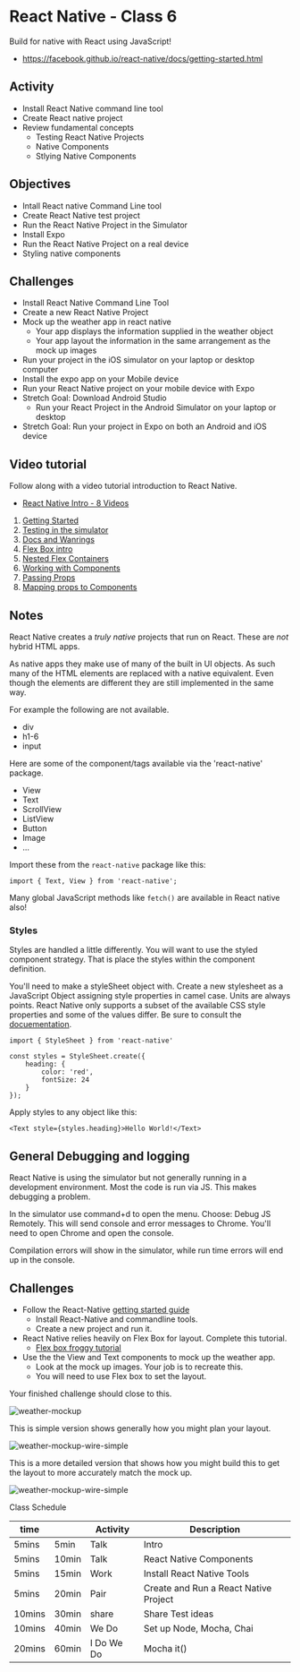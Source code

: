 # React Native - Class 6

Build for native with React using JavaScript!

- https://facebook.github.io/react-native/docs/getting-started.html

## Activity 

- Install React Native command line tool
- Create React native project
- Review fundamental concepts
  - Testing React Native Projects 
  - Native Components
  - Stlying Native Components

## Objectives  

- Intall React native Command Line tool
- Create React Native test project
- Run the React Native Project in the Simulator
- Install Expo 
- Run the React Native Project on a real device
- Styling native components

## Challenges 

- Install React Native Command Line Tool
- Create a new React Native Project
- Mock up the weather app in react native
  - Your app displays the information supplied in the weather object
  - Your app layout the information in the same arrangement as the mock up images
- Run your project in the iOS simulator on your laptop or desktop computer
- Install the expo app on your Mobile device
- Run your React Native project on your mobile device with Expo
- Stretch Goal: Download Android Studio
  - Run your React Project in the Android Simulator on your laptop or desktop
- Stretch Goal: Run your project in Expo on both an Android and iOS device

## Video tutorial 

Follow along with a video tutorial introduction to React Native. 

- [React Native Intro - 8 Videos](https://www.youtube.com/watch?v=CN0LAbiU1CQ&list=PLoN_ejT35AEjfN4JsvEYyYpw4zjlv89En)

1. [Getting Started](https://www.youtube.com/watch?v=CN0LAbiU1CQ&index=1&list=PLoN_ejT35AEjfN4JsvEYyYpw4zjlv89En)
1. [Testing in the simulator](https://www.youtube.com/watch?v=5b3Zj8tqZQc&list=PLoN_ejT35AEjfN4JsvEYyYpw4zjlv89En&index=2)
1. [Docs and Wanrings](https://www.youtube.com/watch?v=D-Z8iSYKK70&index=3&list=PLoN_ejT35AEjfN4JsvEYyYpw4zjlv89En)
1. [Flex Box intro](https://www.youtube.com/watch?v=soy5-2s2sjo&list=PLoN_ejT35AEjfN4JsvEYyYpw4zjlv89En&index=4)
1. [Nested Flex Containers](https://www.youtube.com/watch?v=W4dKwiXOhu0&index=5&list=PLoN_ejT35AEjfN4JsvEYyYpw4zjlv89En)
1. [Working with Components](https://www.youtube.com/watch?v=D6zt9QNIVa0&index=6&list=PLoN_ejT35AEjfN4JsvEYyYpw4zjlv89En)
1. [Passing Props](https://www.youtube.com/watch?v=P7U4wyZUKwg&list=PLoN_ejT35AEjfN4JsvEYyYpw4zjlv89En&index=7)
1. [Mapping props to Components](https://www.youtube.com/watch?v=mIo_Ipo5cjM&index=8&list=PLoN_ejT35AEjfN4JsvEYyYpw4zjlv89En)

## Notes

React Native creates a *truly native* projects that run on React. These are *not*
hybrid HTML apps. 

As native apps they make use of many of the built in UI objects. As such 
many of the HTML elements are replaced with a native equivalent. Even though
the elements are different they are still implemented in the same way. 

For example the following are not available. 

- div
- h1-6 
- input 

Here are some of the component/tags available via the 'react-native' package. 

- View
- Text
- ScrollView
- ListView
- Button
- Image
- ...

Import these from the `react-native` package like this: 

`import { Text, View } from 'react-native';`

Many global JavaScript methods like `fetch()` are available in React native also!

### Styles 

Styles are handled a little differently. You will want to use the styled component
strategy. That is place the styles within the component definition. 

You'll need to make a styleSheet object with. Create a new stylesheet as a JavaScript 
Object assigning style properties in camel case. Units are always points. React Native
only supports a subset of the available CSS style properties and some of the values 
differ. Be sure to consult the [docuementation](https://facebook.github.io/react-native/docs/style.html).

```
import { StyleSheet } from 'react-native'

const styles = StyleSheet.create({
    heading: {
        color: 'red',
        fontSize: 24
    }
});
```

Apply styles to any object like this: 

`<Text style={styles.heading}>Hello World!</Text>`


## General Debugging and logging

React Native is using the simulator but not generally running in a development
environment. Most the code is run via JS. This makes debugging a problem. 

In the simulator use command+d to open the menu. Choose: Debug JS Remotely. 
This will send console and error messages to Chrome. You'll need to open 
Chrome and open the console. 

Compilation errors will show in the simulator, while run time errors will
end up in the console. 

## Challenges

- Follow the React-Native [getting started guide](https://facebook.github.io/react-native/docs/getting-started.html)
    - Install React-Native and commandline tools. 
    - Create a new project and run it.
- React Native relies heavily on Flex Box for layout. Complete this tutorial. 
  - [Flex box froggy tutorial](http://flexboxfroggy.com)
- Use the the View and Text components to mock up the weather app.  
    - Look at the mock up images. Your job is to recreate this.  
    - You will need to use Flex box to set the layout. 
    
Your finished challenge should close to this. 

![weather-mockup](weather-mockup.png)

This is simple version shows generally how you might plan your layout. 

![weather-mockup-wire-simple](weather-mockup-wire-simple.png)

This is a more detailed version that shows how you might build this to get the 
layout to more accurately match the mock up. 

![weather-mockup-wire-simple](weather-mockup-wire-detailed.png)


Class Schedule 

|time  |     |Activity   |Description      |
|------|-----|-----------|-----------------|
| 5mins|5min |Talk       |Intro            |
| 5mins|10min|Talk       |React Native Components |
| 5mins|15min|Work       |Install React Native Tools |
| 5mins|20min|Pair       |Create and Run a React Native Project |
|10mins|30min|share      |Share Test ideas |
|10mins|40min|We Do      |Set up Node, Mocha, Chai |
|20mins|60min|I Do We Do |Mocha it() |
